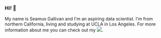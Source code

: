 ### Hi! 👋
My name is Seamus Gallivan and I'm an aspiring data scientist. I'm from northern California, living and studying at UCLA in Los Angeles. For more information about me you can check out my [<img src="https://img.icons8.com/material/24/000000/linkedin--v1.png"/>](https://www.linkedin.com/in/seamus-gallivan-b21b4312a/).
<!--
**sgallivan19/sgallivan19** is a ✨ _special_ ✨ repository because its `README.md` (this file) appears on your GitHub profile.

Here are some ideas to get you started:

- 🔭 I’m currently working on ...
- 🌱 I’m currently learning ...
- 👯 I’m looking to collaborate on ...
- 🤔 I’m looking for help with ...
- 💬 Ask me about ...
- 📫 How to reach me: ...
- 😄 Pronouns: ...
- ⚡ Fun fact: ...
-->
